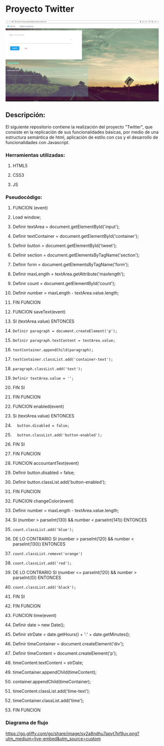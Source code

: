 # Proyecto Twitter

![Twitter](assets/images/twitter.jpg "Twitter")


## Descripción:

El siguiente repositorio contiene la realización del proyecto "Twitter", que consiste en la replicación de sus funcionalidades básicas, por medio de una estructura semántica de html, aplicación de estilo con css y el desarrollo de funcionalidades con Javascript.

### Herramientas utilizadas:

1. HTML5

2. CSS3

3. JS

### Pseudocódigo:

1.	FUNCION (event)
2.	  Load  window;
3.    Definir textArea = document.getElementById('input');
4.    Definir textContainer = document.getElementById('container');
5.    Definir button = document.getElementById('tweet');
6.    Definir section = document.getElementsByTagName('section');
7.    Definir form = document.getElementsByTagName('form');
8.    Definir maxLength = textArea.getAttribute('maxlength');
9.    Definir count = document.getElementById('count');
10.   Definir number = maxLength - textArea.value.length;
11.	FIN FUNCION


12.	FUNCION saveText(event)
13.	  SI (textArea.value) ENTONCES
14.     Definir paragraph = document.createElement('p');
15.     Definir paragraph.textContent = textArea.value;
16.     textContainer.appendChild(paragraph);
17.     textContainer.classList.add('container-text');
18.     paragraph.classList.add('text');
19.     Definir textArea.value = '';
20.   FIN SI
21. FIN FUNCION

 
22.	FUNCION enabled(event)
23.	   Si (textArea.value)  ENTONCES
24.	      button.disabled = false;
25.       button.classList.add('button-enabled');
26.	   FIN SI
27.	FIN FUNCION


28.	FUNCION accountantText(event)
29.   Definir button.disabled = false;
30.   Definir button.classList.add('button-enabled');
31. FIN FUNCION


32. FUNCION changeColor(event)
33.   Definir number = maxLength - textArea.value.length;
34.   SI (number > parseInt(130) && number < parseInt(141)) ENTONCES
35.     count.classList.add('blue');
36.   DE LO CONTRARIO SI (number > parseInt(120) && number < parseInt(130)) ENTONCES
37.     count.classList.remove('orange')
38.     count.classList.add('red');
39.   DE LO CONTRARIO SI (number <= parseInt(120) && number > parseInt(0)) ENTONCES
40.     count.classList.add('black');
41.   FIN SI
42. FIN FUNCION


43. FUNCION time(event)
44.   Definir date = new Date();
45.   Definir strDate = date.getHours() + ':' + date.getMinutes();
46.   Definir timeContainer = document.createElement('div');
47.   Definir timeContent = document.createElement('p');
48.   timeContent.textContent = strDate;
49.   timeContainer.appendChild(timeContent);
50.   container.appendChild(timeContainer);
51.   timeContent.classList.add('time-text');
52.   timeContainer.classList.add('time'); 
53. FIN FUNCION


### Diagrama de flujo

https://go.gliffy.com/go/share/image/sy2a8ndhu7apyt7pf9uv.png?utm_medium=live-embed&utm_source=custom